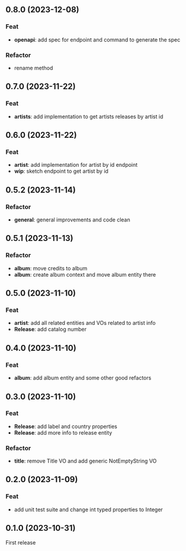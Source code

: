 ## 0.8.0 (2023-12-08)

### Feat

- **openapi**: add spec for endpoint and command to generate the spec

### Refactor

- rename method

## 0.7.0 (2023-11-22)

### Feat

- **artists**: add implementation to get artists releases by artist id

## 0.6.0 (2023-11-22)

### Feat

- **artist**: add implementation for artist by id endpoint
- **wip**: sketch endpoint to get artist by id

## 0.5.2 (2023-11-14)

### Refactor

- **general**: general improvements and code clean

## 0.5.1 (2023-11-13)

### Refactor

- **album**: move credits to album
- **album**: create album context and move album entity there

## 0.5.0 (2023-11-10)

### Feat

- **artist**: add all related entities and VOs related to artist info
- **Release**: add catalog number

## 0.4.0 (2023-11-10)

### Feat

- **album**: add album entity and some other good refactors

## 0.3.0 (2023-11-10)

### Feat

- **Release**: add label and country properties
- **Release**: add more info to release entity

### Refactor

- **title**: remove Title VO and add generic NotEmptyString VO

## 0.2.0 (2023-11-09)

### Feat

- add unit test suite and change int typed properties to Integer

## 0.1.0 (2023-10-31)

First release
